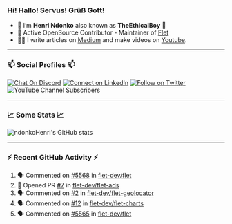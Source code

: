 ### Hi! Hallo! Servus! Grüß Gott!

- 🙂  I’m **Henri Ndonko** also known as **TheEthicalBoy** 👾
- 🚀  Active OpenSource Contributor - Maintainer of [Flet](https://github.com/flet-dev/flet) 
- 👨‍🏫  I write articles on [Medium](https://ndonkohenri.medium.com/) and make videos on [Youtube](https://youtube.com/@ndonkoHenri).

---

### 📫 Social Profiles 📫

[![Chat On Discord](https://img.shields.io/badge/--discord?label=Username=the_ethical_boy&logo=Discord&style=social)](https://github.com/ndonkoHenri) 
[![Connect on LinkedIn](https://img.shields.io/badge/--linkedin?label=LinkedIn&logo=LinkedIn&style=social)](https://www.linkedin.com/in/ndonkohenri) 
[![Follow on Twitter](https://img.shields.io/badge/--twitter?label=Twitter&logo=Twitter&style=social)](https://twitter.com/ndonkoHenri)
![YouTube Channel Subscribers](https://img.shields.io/youtube/channel/subscribers/UC2j9sVx0O7M8CebjMtyCuNQ?style=social&label=Youtube&link=https%3A%2F%2Fyoutube.com%2F%40ndonkoHenri)

---

### 📈 Some Stats 📈

<!-- <a href="https://github.com/ndonkoHenri">
<img src="https://github.com/ndonkoHenri/github-stats/blob/master/generated/overview.svg#gh-dark-mode-only" />
<img src="https://github.com/ndonkoHenri/github-stats/blob/master/generated/languages.svg#gh-dark-mode-only" />
<img src="https://github.com/ndonkoHenri/github-stats/blob/master/generated/overview.svg#gh-light-mode-only" />
<img src="https://github.com/ndonkoHenri/github-stats/blob/master/generated/languages.svg#gh-light-mode-only" />
</a> -->

<!-- ![ndonkoHenri's GitHub stats](https://github-readme-stats.vercel.app/api?username=ndonkoHenri&show_icons=true) -->

![ndonkoHenri's GitHub stats](https://github-readme-stats.vercel.app/api?username=ndonkoHenri&theme=tokyonight&show_icons=true&title_color=fff&text_color=fff)

<!-- [![Top Langs](https://github-readme-stats.vercel.app/api/top-langs/?username=ndonkoHenri)](https://github.com/ndonkoHenri/github-readme-stats) -->

---

### :zap: Recent GitHub Activity :zap:

<!--START_SECTION:activity-->
1. 🗣 Commented on [#5568](https://github.com/flet-dev/flet/issues/5568#issuecomment-3198195947) in [flet-dev/flet](https://github.com/flet-dev/flet)
2. 💪 Opened PR [#7](https://github.com/flet-dev/flet-ads/pull/7) in [flet-dev/flet-ads](https://github.com/flet-dev/flet-ads)
3. 🗣 Commented on [#2](https://github.com/flet-dev/flet-geolocator/pull/2#issuecomment-3194990094) in [flet-dev/flet-geolocator](https://github.com/flet-dev/flet-geolocator)
4. 🗣 Commented on [#12](https://github.com/flet-dev/flet-charts/issues/12#issuecomment-3194984945) in [flet-dev/flet-charts](https://github.com/flet-dev/flet-charts)
5. 🗣 Commented on [#5565](https://github.com/flet-dev/flet/issues/5565#issuecomment-3194644888) in [flet-dev/flet](https://github.com/flet-dev/flet)
<!--END_SECTION:activity-->
